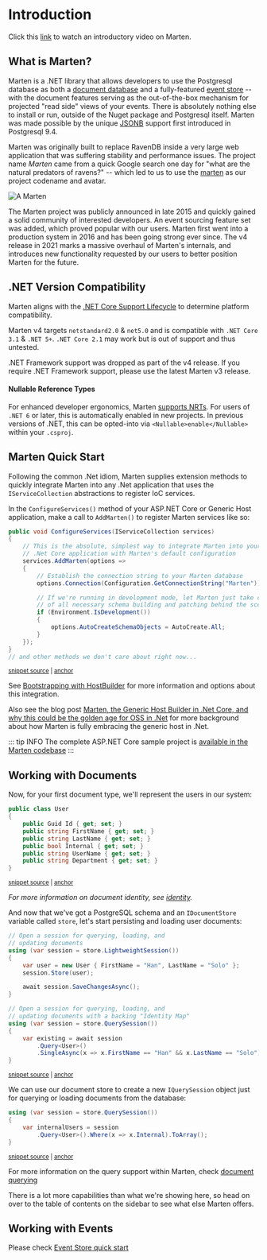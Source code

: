 # Introduction

Click this [link](https://sec.ch9.ms/ch9/2d29/a281311a-76bb-4573-a2a0-2dd7affc2d29/S315dotNETconf_high.mp4) to watch an introductory video on Marten.

## What is Marten?

Marten is a .NET library that allows developers to use the Postgresql database as both a
[document database](https://en.wikipedia.org/wiki/Document-oriented_database) and a fully-featured [event store](https://martinfowler.com/eaaDev/EventSourcing.html) -- with the document features serving as the out-of-the-box
mechanism for projected "read side" views of your events. There is absolutely nothing else to install or run, outside of the Nuget package and Postgresql itself. Marten was made possible by the unique [JSONB](https://www.postgresql.org/docs/current/datatype-json.html) support first introduced in Postgresql 9.4.

Marten was originally built to replace RavenDB inside a very large web application that was suffering stability and performance issues.
The project name *Marten* came from a quick Google search one day for "what are the natural predators of ravens?" -- which led to us to
use the [marten](https://en.wikipedia.org/wiki/Marten) as our project codename and avatar.

![A Marten](/images/marten.jpeg)

The Marten project was publicly announced in late 2015 and quickly gained a solid community of interested developers. An event sourcing feature set was
added, which proved popular with our users. Marten first went into a production system in 2016 and has been going strong ever since. The v4
release in 2021 marks a massive overhaul of Marten's internals, and introduces new functionality requested by our users to better position Marten for the future.


## .NET Version Compatibility

Marten aligns with the [.NET Core Support Lifecycle](https://dotnet.microsoft.com/platform/support/policy/dotnet-core) to determine platform compatibility.

Marten v4 targets `netstandard2.0` & `net5.0` and is compatible with `.NET Core 3.1` & `.NET 5+`. `.NET Core 2.1` may work but is out of support and thus untested.

.NET Framework support was dropped as part of the v4 release. If you require .NET Framework support, please use the latest Marten v3 release.

#### Nullable Reference Types

For enhanced developer ergonomics, Marten [supports NRTs](https://docs.microsoft.com/en-us/dotnet/csharp/nullable-references). For users of `.NET 6` or later, this is automatically enabled in new projects. In previous versions of .NET, this can be opted-into via `<Nullable>enable</Nullable>` within your `.csproj`.

## Marten Quick Start

Following the common .Net idiom, Marten supplies extension methods to quickly integrate Marten into any .Net application that uses the `IServiceCollection` abstractions to register IoC services.

In the `ConfigureServices()` method of your ASP&#46;NET Core or Generic Host application, make a call to `AddMarten()` to register Marten services like so:

<!-- snippet: sample_StartupConfigureServices -->
<a id='snippet-sample_startupconfigureservices'></a>
```cs
public void ConfigureServices(IServiceCollection services)
{
    // This is the absolute, simplest way to integrate Marten into your
    // .Net Core application with Marten's default configuration
    services.AddMarten(options =>
    {
        // Establish the connection string to your Marten database
        options.Connection(Configuration.GetConnectionString("Marten"));

        // If we're running in development mode, let Marten just take care
        // of all necessary schema building and patching behind the scenes
        if (Environment.IsDevelopment())
        {
            options.AutoCreateSchemaObjects = AutoCreate.All;
        }
    });
}
// and other methods we don't care about right now...
```
<sup><a href='https://github.com/JasperFx/marten/blob/master/src/AspNetCoreWithMarten/Startup.cs#L23-L44' title='Snippet source file'>snippet source</a> | <a href='#snippet-sample_startupconfigureservices' title='Start of snippet'>anchor</a></sup>
<!-- endSnippet -->

See [Bootstrapping with HostBuilder](/configuration/hostbuilder) for more information and options about this integration.

Also see the blog post [Marten, the Generic Host Builder in .Net Core, and why this could be the golden age for OSS in .Net](https://jeremydmiller.com/2021/07/29/marten-the-generic-host-builder-in-net-core-and-why-this-could-be-the-golden-age-for-oss-in-net/) for more background about how Marten is fully embracing
the generic host in .Net. 

::: tip INFO
The complete ASP<span/>.NET Core sample project is [available in the Marten codebase](https://github.com/JasperFx/marten/tree/master/src/AspNetCoreWithMarten)
:::

## Working with Documents

Now, for your first document type, we'll represent the users in our system:

<!-- snippet: sample_user_document -->
<a id='snippet-sample_user_document'></a>
```cs
public class User
{
    public Guid Id { get; set; }
    public string FirstName { get; set; }
    public string LastName { get; set; }
    public bool Internal { get; set; }
    public string UserName { get; set; }
    public string Department { get; set; }
}
```
<sup><a href='https://github.com/JasperFx/marten/blob/master/src/Marten.Testing/Examples/ConfiguringDocumentStore.cs#L17-L28' title='Snippet source file'>snippet source</a> | <a href='#snippet-sample_user_document' title='Start of snippet'>anchor</a></sup>
<!-- endSnippet -->

_For more information on document identity, see [identity](/documents/identity)._

And now that we've got a PostgreSQL schema and an `IDocumentStore` variable called `store`, let's start persisting and loading user documents:

<!-- snippet: sample_opening_sessions -->
<a id='snippet-sample_opening_sessions'></a>
```cs
// Open a session for querying, loading, and
// updating documents
using (var session = store.LightweightSession())
{
    var user = new User { FirstName = "Han", LastName = "Solo" };
    session.Store(user);

    await session.SaveChangesAsync();
}

// Open a session for querying, loading, and
// updating documents with a backing "Identity Map"
using (var session = store.QuerySession())
{
    var existing = await session
        .Query<User>()
        .SingleAsync(x => x.FirstName == "Han" && x.LastName == "Solo");
}
```
<sup><a href='https://github.com/JasperFx/marten/blob/master/src/Marten.Testing/Examples/ConfiguringDocumentStore.cs#L49-L68' title='Snippet source file'>snippet source</a> | <a href='#snippet-sample_opening_sessions' title='Start of snippet'>anchor</a></sup>
<!-- endSnippet -->

We can use our document store to create a new `IQuerySession` object just for querying or loading documents from the database:

<!-- snippet: sample_start_a_query_session -->
<a id='snippet-sample_start_a_query_session'></a>
```cs
using (var session = store.QuerySession())
{
    var internalUsers = session
        .Query<User>().Where(x => x.Internal).ToArray();
}
```
<sup><a href='https://github.com/JasperFx/marten/blob/master/src/Marten.Testing/Examples/ConfiguringDocumentStore.cs#L41-L47' title='Snippet source file'>snippet source</a> | <a href='#snippet-sample_start_a_query_session' title='Start of snippet'>anchor</a></sup>
<!-- endSnippet -->

For more information on the query support within Marten, check [document querying](/documents/querying/)



There is a lot more capabilities than what we're showing here, so head on over to the table of contents on the sidebar to see what else Marten offers.

## Working with Events

Please check [Event Store quick start](/events/quickstart.md)
